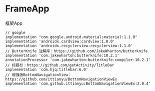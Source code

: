 # FrameApp
框架App

    // google
    implementation "com.google.android.material:material:1.1.0"
    implementation 'androidx.cardview:cardview:1.0.0'
    implementation 'androidx.recyclerview:recyclerview:1.1.0'
    // ButterKnife 注解库：https://github.com/JakeWharton/butterknife
    implementation 'com.jakewharton:butterknife:10.2.1'
    annotationProcessor 'com.jakewharton:butterknife-compiler:10.2.1'
    // 标题栏：https://github.com/getActivity/TitleBar
    implementation 'com.hjq:titlebar:6.0'
    // 增强版BottomNavigationView：https://github.com/ittianyu/BottomNavigationViewEx
    implementation 'com.github.ittianyu:BottomNavigationViewEx:2.0.4'
